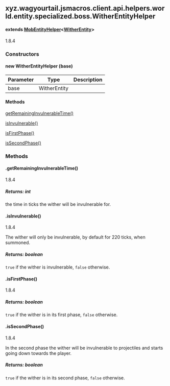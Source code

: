 

xyz.wagyourtail.jsmacros.client.api.helpers.world.entity.specialized.boss.WitherEntityHelper
--------------------------------------------------------------------------------------------

#### extends [MobEntityHelper](1.9.2/xyz/wagyourtail/jsmacros/client/api/helpers/world/entity/MobEntityHelper.html)<[WitherEntity](https://wagyourtail.xyz/Projects/MinecraftMappingViewer/App?mapping=INTERMEDIARY,YARN&version=1.20.5&search=net/minecraft/entity/boss/WitherEntity)>

1.8.4

### Constructors

#### new WitherEntityHelper (base)

| Parameter | Type | Description |
|---|---|---|
| base | WitherEntity |  |



#### Methods

[getRemainingInvulnerableTime()](#getRemainingInvulnerableTime-)


[isInvulnerable()](#isInvulnerable-)


[isFirstPhase()](#isFirstPhase-)


[isSecondPhase()](#isSecondPhase-)



### Methods

#### .getRemainingInvulnerableTime()

1.8.4


##### Returns: int

the time in ticks the wither will be invulnerable for.



#### .isInvulnerable()

1.8.4

The wither will only be invulnerable, by default for 220 ticks, when summoned.


##### Returns: boolean

`true` if the wither is invulnerable, `false` otherwise.



#### .isFirstPhase()

1.8.4


##### Returns: boolean

`true` if the wither is in its first phase, `false` otherwise.



#### .isSecondPhase()

1.8.4

In the second phase the wither will be invulnerable to projectiles and starts going down
towards the player.


##### Returns: boolean

`true` if the wither is in its second phase, `false` otherwise.




